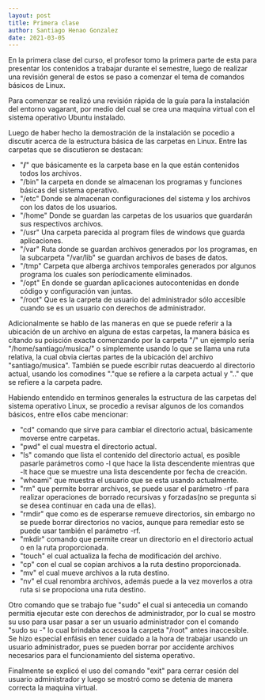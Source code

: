 ```yaml
---
layout: post
title: Primera clase
author: Santiago Henao Gonzalez
date: 2021-03-05
---
```


En la primera clase del curso, el profesor tomo la primera parte de esta para presentar los contenidos a trabajar durante el semestre, luego de realizar una revisión general de estos se paso a comenzar el tema de comandos básicos de Linux.

Para comenzar se realizó una revisión rápida de la guía para la instalación del entorno vagarant, por medio del cual se crea una maquina virtual con el sistema operativo Ubuntu instalado.

Luego de haber hecho la demostración de la instalación se pocedio a discutir acerca de la estructura básica de las carpetas en Linux. Entre las carpetas que se discutieron se destacan:

- "**/**" que básicamente es la carpeta base en la que están contenidos todos los archivos.
- "/bin" la carpeta en donde se almacenan los programas y funciones básicas del sistema operativo.
- "/etc" Donde se almacenan configuraciones del sistema y los archivos con los datos de los usuarios.
- "/home" Donde se guardan las carpetas de los usuarios que guardarán sus respectivos archivos.
- "/usr" Una carpeta parecida al program files de windows que guarda aplicaciones.
- "/var" Ruta donde se guardan archivos generados por los programas, en la subcarpeta "/var/lib" se guardan archivos de bases de datos.
- "/tmp" Carpeta que alberga archivos temporales generados por algunos programa los cuales son períodicamente eliminados.
- "/opt" En donde se guardan aplicaciones autocontenidas en donde código y configuración van juntas.
- "/root" Que es la carpeta de usuario del administrador sólo accesible cuando se es un usuario con derechos de administrador.

Adicionalmente se hablo de las maneras en que se puede referir a la ubicación de un archivo en alguna de estas carpetas, la manera básica es citando su poisción exacta comenzando por la carpeta "/" un ejemplo sería "/home/santiago/musica/" o simplemente usando lo que se llama una ruta relativa, la cual obvia ciertas partes de la ubicación del archivo "santiago/musica". También se puede escribir rutas deacuerdo al directorio actual, usando los comodines "."que se refiere a la carpeta actual y ".." que se refiere a la carpeta padre.

Habiendo entendido en terminos generales la estructura de las carpetas del sistema operativo Linux,
se procedio a revisar algunos de los comandos básicos, entre ellos cabe mencionar:

- "cd" comando que sirve para cambiar el directorio actual, básicamente moverse entre carpetas.
- "pwd" el cual muestra el directorio actual.
- "ls" comando que lista el contenido del directorio actual, es posible pasarle parámetros como -l que hace la lista descendente mientras que -lt hace que se muestre una lista descendente por fecha de creación.
- "whoami" que muestra el usuario que se esta usando actualmente.
- "rm" que permite borrar archivos, se puede usar el parámetro -rf para realizar operaciones de borrado recursivas y forzadas(no se pregunta si se desea continuar en cada una de ellas).
- "rmdir" que como es de esperarse remueve directorios, sin embargo no se puede borrar directorios no vacios, aunque para remediar esto se puede usar también el parámetro -rf.
- "mkdir" comando que permite crear un directorio en el directorio actual o en la ruta proporcionada.
- "touch" el cual actualiza la fecha de modificación del archivo.
- "cp" con el cual se copian archivos a la ruta destino proporcionada.
- "mv" el cual mueve archivos a la ruta destino.
- "nv" el cual renombra archivos, además puede a la vez moverlos a otra ruta si se propociona una ruta destino.

Otro comando que se trabajo fue "sudo" el cual si antecedia un comando permitia ejecutar este con derechos de administrador, por lo cual se mostro su uso para usar pasar a ser un usuario administrador con el comando "sudo su -" lo cual brindaba accesoa la carpeta "/root" antes inaccesible. Se hizo especial enfásis en tener cuidado a la hora de trabajar usando un usuario administrador, pues se pueden borrar por accidente archivos necesarios para el funcionamiento del sistema operativo.

Finalmente se explicó el uso del comando "exit" para cerrar cesión del usuario administrador y luego se mostró como se detenia de manera correcta la maquina virtual.
